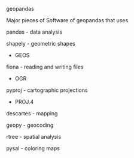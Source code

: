 geopandas

Major pieces of Software of geopandas that uses

pandas - data analysis

shapely - geometric shapes
 - GEOS

 fiona - reading and  writing files
  - OGR

pyproj - cartographic projections
 - PROJ.4

descartes - mapping

geopy - geocoding

rtree - spatial analysis

pysal - coloring maps
 